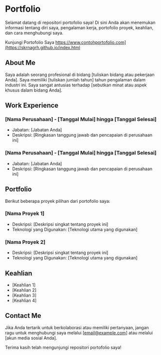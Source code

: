# Portfolio

Selamat datang di repositori portofolio saya! Di sini Anda akan menemukan informasi tentang diri saya, pengalaman kerja, portofolio proyek, keahlian, dan cara menghubungi saya.

Kunjungi Portofolio Saya https://www.contohportofolio.com](https://skrnagrh.github.io/index.html

## About Me

Saya adalah seorang profesional di bidang [tuliskan bidang atau pekerjaan Anda]. Saya memiliki [tuliskan jumlah tahun] tahun pengalaman dalam industri ini. Saya sangat antusias terhadap [sebutkan minat atau aspek khusus dalam bidang Anda].

## Work Experience

### [Nama Perusahaan] - [Tanggal Mulai] hingga [Tanggal Selesai]
- Jabatan: [Jabatan Anda]
- Deskripsi: [Ringkasan tanggung jawab dan pencapaian di perusahaan ini]

### [Nama Perusahaan] - [Tanggal Mulai] hingga [Tanggal Selesai]
- Jabatan: [Jabatan Anda]
- Deskripsi: [Ringkasan tanggung jawab dan pencapaian di perusahaan ini]

## Portfolio

Berikut beberapa proyek pilihan dari portofolio saya:

### [Nama Proyek 1]
- Deskripsi: [Deskripsi singkat tentang proyek ini]
- Teknologi yang Digunakan: [Teknologi utama yang digunakan]

### [Nama Proyek 2]
- Deskripsi: [Deskripsi singkat tentang proyek ini]
- Teknologi yang Digunakan: [Teknologi utama yang digunakan]

## Keahlian

- [Keahlian 1]
- [Keahlian 2]
- [Keahlian 3]
- [Keahlian 4]

## Contact Me

Jika Anda tertarik untuk berkolaborasi atau memiliki pertanyaan, jangan ragu untuk menghubungi saya melalui [email@example.com] atau melalui [akun media sosial Anda].

Terima kasih telah mengunjungi repositori portofolio saya!

